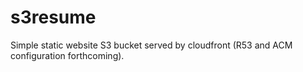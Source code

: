 # s3resume
Simple static website S3 bucket served by cloudfront (R53 and ACM configuration forthcoming). 
